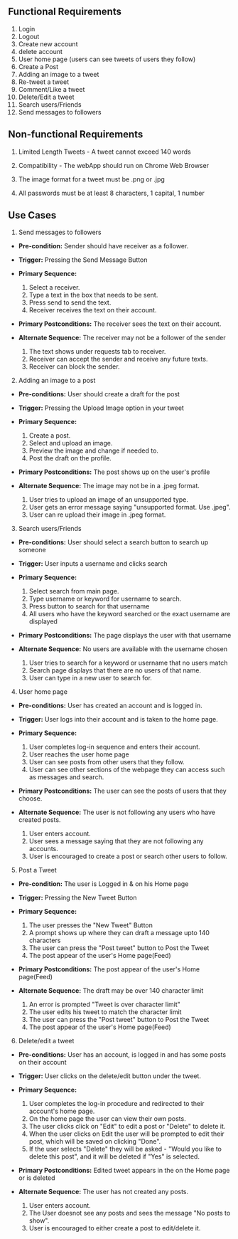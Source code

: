 ## Functional Requirements

1. Login
2. Logout
3. Create new account
4. delete account
5. User home page (users can see tweets of users they follow)
6. Create a Post
7. Adding an image to a tweet
8. Re-tweet a tweet
9. Comment/Like a tweet
10. Delete/Edit a tweet
11. Search users/Friends
12. Send messages to followers

## Non-functional Requirements

1. Limited Length Tweets - A tweet cannot exceed 140 words

2. Compatibility - The webApp should run on Chrome Web Browser

3. The image format for a tweet must be .png or .jpg

4. All passwords must be at least 8 characters, 1 capital, 1 number

## Use Cases

1. Send messages to followers
- **Pre-condition:** Sender should have receiver as a follower.

- **Trigger:** Pressing the Send Message Button

- **Primary Sequence:**
  
  1. Select a receiver.
  2. Type a text in the box that needs to be sent. 
  3. Press send to send the text.
  4. Receiver receives the text on their account.

- **Primary Postconditions:** The receiver sees the text on their account.  

- **Alternate Sequence:** The receiver may not be a follower of the sender
  
  1. The text shows under requests tab to receiver.
  2. Receiver can accept the sender and receive any future texts.
  3. Receiver can block the sender.
 
2. Adding an image to a post
- **Pre-conditions:** User should create a draft for the post

- **Trigger:** Pressing the Upload Image option in your tweet

- **Primary Sequence:**
  
  1. Create a post.
  2. Select and upload an image.
  3. Preview the image and change if needed to.
  4. Post the draft on the profile.

- **Primary Postconditions:** The post shows up on the user's profile

- **Alternate Sequence:** The image may not be in a .jpeg format.

  1. User tries to upload an image of an unsupported type.
  2. User gets an error message saying "unsupported format. Use .jpeg".
  3. User can re upload their image in .jpeg format.

3. Search users/Friends
- **Pre-conditions:** User should select a search button to search up someone

- **Trigger:** User inputs a username and clicks search

- **Primary Sequence:**
  
  1. Select search from main page.
  2. Type username or keyword for username to search.
  3. Press button to search for that username
  4. All users who have the keyword searched or the exact username are displayed

- **Primary Postconditions:** The page displays the user with that username

- **Alternate Sequence:** No users are available with the username chosen

  1. User tries to search for a keyword or username that no users match
  2. Search page displays that there are no users of that name.
  3. User can type in a new user to search for.

4. User home page
- **Pre-conditions:** User has created an account and is logged in.

- **Trigger:** User logs into their account and is taken to the home page.

- **Primary Sequence:**
  
  1. User completes log-in sequence and enters their account.
  2. User reaches the user home page
  3. User can see posts from other users that they follow.
  4. User can see other sections of the webpage they can access such as messages and search.

- **Primary Postconditions:** The user can see the posts of users that they choose.

- **Alternate Sequence:** The user is not following any users who have created posts.

  1. User enters account.
  2. User sees a message saying that they are not following any accounts.
  3. User is encouraged to create a post or search other users to follow.

5. Post a Tweet
- **Pre-condition:** The user is Logged in & on his Home page

- **Trigger:** Pressing the New Tweet Button

- **Primary Sequence:**
  
  1. The user presses the "New Tweet" Button
  2. A prompt shows up where they can draft a message upto 140 characters
  3. The user can press the "Post tweet" button to Post the Tweet
  4. The post appear of the user's Home page(Feed)

- **Primary Postconditions:** The post appear of the user's Home page(Feed) 

- **Alternate Sequence:** The draft may be over 140 character limit
  
  1. An error is prompted "Tweet is over character limit"
  2. The user edits his tweet to match the character limit  
  3. The user can press the "Post tweet" button to Post the Tweet
  4. The post appear of the user's Home page(Feed) 

6. Delete/edit a tweet 

- **Pre-conditions:** User has an account, is logged in and has some posts on their account

- **Trigger:** User clicks on the delete/edit button under the tweet.

- **Primary Sequence:**

  1. User completes the log-in procedure and redirected to their account's home page.
  2. On the home page the user can view their own posts.
  3. The user clicks click on "Edit" to edit a post or "Delete" to delete it.  
  4. When the user clicks on Edit the user will be prompted to edit their post, which will be saved on clicking "Done".
  5. If the user selects "Delete" they will be asked - "Would you like to delete this post", and it will be deleted if "Yes" is selected.  

- **Primary Postconditions:** Edited tweet appears in the on the Home page or is deleted

- **Alternate Sequence:** The user has not created any posts.

  1. User enters account.
  2. The User doesnot see any posts and sees the message "No posts to show".
  3. User is encouraged to either create a post to edit/delete it.
